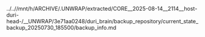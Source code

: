 ../..//mnt/h/ARCHIVE/.UNWRAP/extracted/CORE__2025-08-14__2114__host-duri-head-/__UNWRAP/3e71aa0248/duri_brain/backup_repository/current_state_backup_20250730_185500/backup_info.md